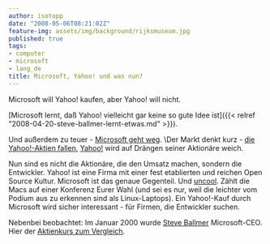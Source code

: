 ```yaml
---
author: isotopp
date: "2008-05-06T08:21:02Z"
feature-img: assets/img/background/rijksmuseum.jpg
published: true
tags:
- computer
- microsoft
- lang_de
title: Microsoft, Yahoo! und was nun?
---
```

Microsoft will Yahoo! kaufen, aber Yahoo! will nicht. 

[Microsoft lernt, daß Yahoo! vielleicht gar keine so gute Idee ist]({{< relref "2008-04-20-steve-ballmer-lernt-etwas.md" >}}).

Und außerdem zu teuer -
[Microsoft geht weg](http://www.spiegel.de/wirtschaft/0,1518,551300,00.html).
\Der Markt denkt kurz - 
[die Yahoo!-Aktien fallen](http://www.spiegel.de/wirtschaft/0,1518,551408,00.html), 
[Yahoo!](http://www.spiegel.de/wirtschaft/0,1518,551617,00.html) wird auf Drängen seiner Aktionäre weich.

Nun sind es nicht die Aktionäre, die den Umsatz machen, sondern die
Entwickler. Yahoo! ist eine Firma mit einer fest etablierten und reichen
Open Source Kultur. Microsoft ist das genaue Gegenteil. Und
[uncool](http://www.hanselman.com/blog/IsMicrosoftLosingTheAlphaGeeks.aspx).
Zählt die Macs auf einer Konferenz Eurer Wahl (und sei es nur, weil die
leichter vom Podium aus zu erkennen sind als Linux-Laptops). Ein Yahoo!-Kauf
durch Microsoft wird sicher interessant - für Firmen, die Entwickler suchen.

Nebenbei beobachtet: Im Januar 2000 wurde 
[Steve Ballmer](http://en.wikipedia.org/wiki/Steve_Ballmer) Microsoft-CEO. Hier der 
[Aktienkurs zum Vergleich](http://finance.yahoo.com/q/bc?s=MSFT&t=my&l=on&z=m&q=l&c=).
